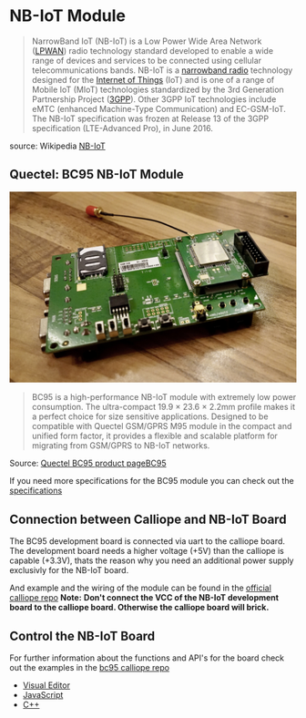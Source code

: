 # NB-IoT Module

> NarrowBand IoT (NB-IoT) is a Low Power Wide Area Network ([LPWAN](https://en.wikipedia.org/wiki/LPWAN)) radio technology standard developed to enable a wide range of devices and services to be connected using cellular telecommunications bands. NB-IoT is a [narrowband radio](https://en.wikipedia.org/wiki/Narrowband) technology designed for the [Internet of Things](https://en.wikipedia.org/wiki/Internet_of_Things) (IoT) and is one of a range of Mobile IoT (MIoT) technologies standardized by the 3rd Generation Partnership Project ([3GPP](https://en.wikipedia.org/wiki/3GPP)). Other 3GPP IoT technologies include eMTC (enhanced Machine-Type Communication) and EC-GSM-IoT. The NB-IoT specification was frozen at Release 13 of the 3GPP specification (LTE-Advanced Pro), in June 2016.

source: Wikipedia [NB-IoT](https://en.wikipedia.org/wiki/NarrowBand_IOT)

## Quectel: BC95 NB-IoT Module

![Quectel BC95 NB-IoT Module](/assets/quectel-bc95.jpg)  

> BC95 is a high-performance NB-IoT module with extremely low power consumption. The ultra-compact 19.9 × 23.6 × 2.2mm profile makes it a perfect choice for size sensitive applications. Designed to be compatible with Quectel GSM/GPRS M95 module in the compact and unified form factor, it provides a flexible and scalable platform for migrating from GSM/GPRS to NB-IoT networks.

Source: [Quectel BC95 product pageBC95](http://www.quectel.com/product/bc95.htm)

If you need more specifications for the BC95 module you can check out the [specifications](http://www.quectel.com/UploadFile/Product/Quectel_GSM_EVB_User_Guide_V3.4.pdf)

## Connection between Calliope and NB-IoT Board

The BC95 development board is connected via uart to the calliope board. The development board needs a higher voltage (+5V) than the calliope is capable (+3.3V), thats the reason why you need an additional power supply exclusivly for the NB-IoT board.

And example and the wiring of the module can be found in the [official calliope repo](https://github.com/calliope-mini/pxt-calliope-bc95)
**Note:** **Don't connect the VCC of the NB-IoT development board to the calliope board. Otherwise the calliope board will brick.**

## Control the NB-IoT Board
For further information about the functions and API's for the board check out the examples in the [bc95 calliope repo](https://github.com/calliope-mini/pxt-calliope-bc95)
* [Visual Editor](https://raw.githubusercontent.com/calliope-mini/pxt-calliope-bc95/master/example.png)
* [JavaScript](https://github.com/calliope-mini/pxt-calliope-bc95/blob/master/example.ts)
* [C++](https://github.com/calliope-mini/pxt-calliope-bc95/blob/master/ext_serial.cpp)
